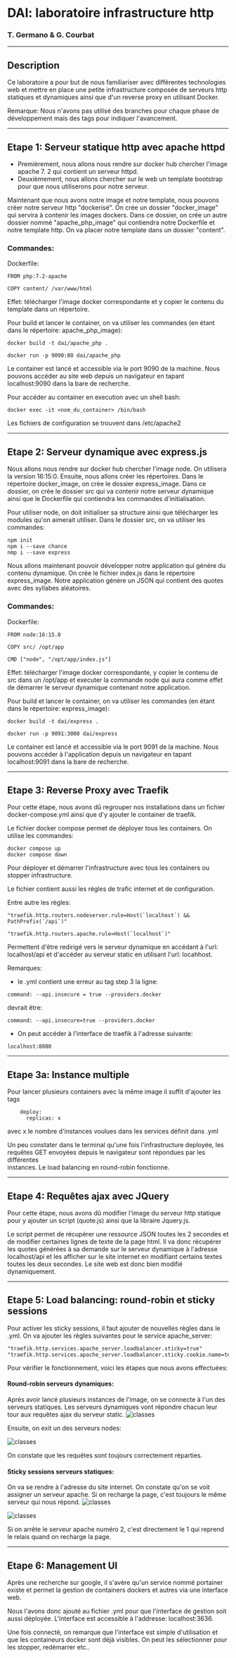 # DAI: laboratoire infrastructure http
### T. Germano & G. Courbat

---

## Description 

Ce laboratoire a pour but de nous familiariser avec différentes technologies web et 
mettre en place une petite infrastructure composée de serveurs http statiques et 
dynamiques ainsi que d'un reverse proxy en utilisant Docker. 

Remarque: Nous n'avons pas utilisé des branches pour chaque phase de 
développement mais des tags pour indiquer l'avancement.

---
## Etape 1: Serveur statique http avec apache httpd

- Premièrement, nous allons nous rendre sur docker hub chercher l'image apache 7.
2 qui contient un serveur httpd.
- Deuxièmement, nous allons chercher sur le web un template bootstrap pour que 
  nous utiliserons pour notre serveur.

Maintenant que nous avons notre image et notre template, nous pouvons créer notre 
serveur http "dockerisé". On crée un dossier "docker_image" qui servira à 
contenir les images dockers. Dans ce dossier, on crée un autre dossier nommé 
"apache_php_image" qui contiendra notre Dockerfile et notre template http. On va 
placer notre template dans un dossier "content". 

### Commandes:
  Dockerfile:

 ```
FROM php:7.2-apache
 
COPY content/ /var/www/html
```
Effet: télécharger l'image docker correspondante et y copier le contenu du 
template dans un répertoire. 

Pour build et lancer le container, on va utiliser les commandes (en étant dans le 
répertoire: 
apache_php_image): 
 ```
docker build -t dai/apache_php .

docker run -p 9090:80 dai/apache_php
```

Le container est lancé et accessible via le port 9090 de la machine. 
Nous pouvons accéder au site web depuis un navigateur en tapant localhost:9090 
dans la bare de recherche. 

Pour accéder au container en execution avec un shell bash: 
 ```
docker exec -it <nom_du_container> /bin/bash
```
Les fichiers de configuration se trouvent dans /etc/apache2

---

## Etape 2: Serveur dynamique avec express.js

Nous allons nous rendre sur docker hub chercher l'image node. On utilisera la 
version 16:15:0. Ensuite, nous allons créer les répertoires. Dans le répertoire 
docker_image, on crée le dossier express_image. Dans ce dossier, on crée le 
dossier src qui va contenir notre serveur dynamique ainsi que le Dockerfile qui 
contiendra les commandes d'initialisation. 

Pour utiliser node, on doit initialiser sa structure ainsi que télécharger les 
modules qu'on aimerait utiliser. Dans le dossier src, on va utiliser les commandes: 
 ```
npm init
npm i --save chance
nmp i --save express
```
Nous allons maintenant pouvoir développer notre application qui génére du contenu 
dynamique. On crée le fichier index.js dans le répertoire express_image.
Notre application génère un JSON qui contient des quotes avec des syllabes 
aléatoires. 

### Commandes:
Dockerfile:

 ```
FROM node:16:15.0
 
COPY src/ /opt/app

CMD ["node", "/opt/app/index.js"]
```
Effet: télécharger l'image docker correspondante, y copier le contenu de src 
dans un /opt/app et executer la commande node qui aura comme effet de démarrer le 
serveur dynamique contenant notre application. 

Pour build et lancer le container, on va utiliser les commandes (en étant dans le
répertoire:
express_image):
 ```
docker build -t dai/express .

docker run -p 9091:3000 dai/express
```

Le container est lancé et accessible via le port 9091 de la machine.
Nous pouvons accéder à l'application depuis un navigateur en tapant localhost:9091
dans la bare de recherche.

---

## Etape 3: Reverse Proxy avec Traefik

Pour cette étape, nous avons dû regrouper nos installations dans un fichier 
docker-compose.yml ainsi que d'y ajouter le container de traefik. 

Le fichier docker compose permet de déployer tous les containers. On utilise les 
commandes:
 ```
docker compose up
docker compose down
```
Pour déployer et démarrer l'infrastructure avec tous les containers ou stopper 
infrastructure.

Le fichier contient aussi les règles de trafic internet et de configuration.

Entre autre les règles:
 ```
"traefik.http.routers.nodeserver.rule=Host(`localhost`) && PathPrefix(`/api`)"

"traefik.http.routers.apache.rule=Host(`localhost`)"
```
Permettent d'être redirigé vers le serveur dynamique en accédant à l'url: 
localhost/api et d'accéder au serveur static en utilisant l'url: locahhost.


Remarques: 
- le .yml contient une erreur au tag step 3
la ligne: 
 ```
command: --api.insecure = true --providers.docker
```
devrait être: 
 ```
command: --api.insecure=true --providers.docker
```
- On peut accéder à l'interface de traefik à l'adresse suivante:
 ```
localhost:8080
```
---

## Etape 3a: Instance multiple


Pour lancer plusieurs containers avec la même image il suffit d'ajouter les tags
```
    deploy:
      replicas: x
```
avec x le nombre d'instances voulues dans les services définit dans .yml

Un peu constater dans le terminal qu'une fois l'infrastructure deployée, les 
requêtes GET envoyées depuis le navigateur sont répondues par les différentes  
instances. Le load balancing en round-robin fonctionne. 

---
## Etape 4: Requêtes ajax avec JQuery

Pour cette étape, nous avons dû modifier l'image du serveur http statique
pour y ajouter un script (quote.js) ainsi que la libraire Jquery.js. 

Le script permet de récupérer une ressource JSON toutes les 2 secondes et de 
modifier certaines lignes de texte de la page html. Il va donc récupérer les 
quotes générées à sa demande sur le serveur dynamique à l'adresse localhost/api et 
les afficher sur le site internet en modifiant certains textes toutes les deux 
secondes. Le site web est donc bien modifié dynamiquement.

---
## Etape 5: Load balancing: round-robin et sticky sessions
Pour activer les sticky sessions, il faut ajouter de nouvelles règles dans le .yml.
On va ajouter les règles suivantes pour le service apache_server:

```
"traefik.http.services.apache_server.loadbalancer.sticky=true"
"traefik.http.services.apache_server.loadbalancer.sticky.cookie.name=test"
```
Pour vérifier le fonctionnement, voici les étapes que nous avons effectuées:

#### Round-robin serveurs dynamiques:

Après avoir lancé plusieurs instances de l'image, on se connecte à l'un des 
serveurs statiques. Les serveurs dynamiques vont répondre chacun leur tour aux 
requêtes ajax du serveur static. 
![classes](./img/nodes1-2-3.png)

Ensuite, on exit un des serveurs nodes:

![classes](./img/node2-3.png)

On constate que les requêtes sont toujours correctement réparties. 

#### Sticky sessions serveurs statiques:

On va se rendre à l'adresse du site internet. On constate qu'on se voit assigner 
un serveur apache. Si on recharge la page, c'est toujours le même serveur qui 
nous répond.
![classes](./img/apache2.png)

![classes](./img/apache1.png)

Si on arrête le serveur apache numéro 2, c'est directement le 1 qui reprend le 
relais quand on recharge la page. 

---
## Etape 6: Management UI

Après une recherche sur google, il s'avère qu'un service nommé portainer existe 
et permet la gestion de containers dockers et autres via une interface web. 

Nous l'avons donc ajouté au fichier .yml pour que l'interface de gestion soit 
aussi déployée. L'interface est accessible à l'addresse: localhost:3636. 

Une fois connecté, on remarque que l'interface est simple d'utilisation et que les 
containeurs docker sont déjà visibles. On peut les sélectionner pour les stopper, 
redémarrer etc.. 